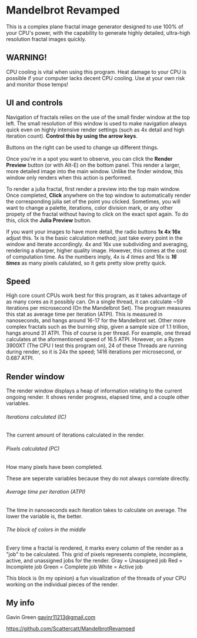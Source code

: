 # Mandelbrot Revamped
This is a complex plane fractal image generator designed to use 100% of your CPU's power, with the capability to generate highly detailed, ultra-high resolution fractal images quickly.

## WARNING!
CPU cooling is vital when using this program. Heat damage to your CPU is possible if your computer lacks decent CPU cooling. Use at your own risk and monitor those temps! 

## UI and controls
Navigation of fractals relies on the use of the small finder window at the top left. The small resolution of this window is used to make navigation always quick even on highly intensive render settings (such as 4x detail and high iteration count). **Control this by using the arrow keys**. 

Buttons on the right can be used to change up different things.

Once you're in a spot you want to observe, you can click the **Render Preview** button (or with Alt-E) on the bottom panel. This render a larger, more detailed image into the main window. Unlike the finder window, this window only renders when this action is performed.

To render a julia fractal, first render a preview into the top main window. Once completed, **Click** anywhere on the top window to automatically render the corresponding julia set of the point you clicked. Sometimes, you will want to change a palette, iterations, color division mark, or any other propety of the fractal without having to click on the exact spot again. To do this, click the **Julia Preview** button. 

If you want your images to have more detail, the radio buttons **1x 4x 16x** adjust this. 1x is the basic calculation method; just take every point in the window and iterate accordingly. 4x and 16x use subdividing and averaging, rendering a sharper, higher quality image. However, this comes at the cost of computation time. As the numbers imply, 4x is *4 times* and 16x is ***16 times*** as many pixels calulated, so it gets pretty slow pretty quick. 


## Speed 
High core count CPUs work best for this program, as it takes advantage of as many cores as it possibly can. On a single thread, it can calculate ~59 iterations per microsecond (On the Mandelbrot Set). The program measures this stat as average time per iteration (ATPI). This is measured in nanoseconds, and hangs around 16-17 for the Mandelbrot set. Other more complex fractals such as the burning ship, given a sample size of 1.1 trillion, hangs around 31 ATPI. This of course is per thread. For example, one thread calculates at the aformentioned speed of 16.5 ATPI. However, on a Ryzen 3900XT (The CPU I test this program on), 24 of these Threads are running during render, so it is 24x the speed; 1416 iterations per microsecond, or 0.687 ATPI. 

## Render window
The render window displays a heap of information relating to the current ongoing render. It shows render progress, elapsed time, and a couple other variables. 

###### Iterations calculated (IC) 
The current amount of iterations calculated in the render. 

###### Pixels calculated (PC)
How many pixels have been completed. 

These are seperate variables because they do not always correlate directly. 

###### Average time per iteration (ATPI) 
The time in nanoseconds each iteration takes to calculate on average. The lower the variable is, the better. 

###### The block of colors in the middle
Every time a fractal is rendered, it marks every column of the render as a "job" to be calculated. 
This grid of pixels represents complete, incomplete, active, and unassigned jobs for the render.
Gray = Unassigned job
Red = Incomplete job
Green = Complete job
White = Active job

This block is (In my opinion) a fun visualization of the threads of your CPU working on the individual pieces of the render.

## My info

Gavin Green
gavinr11213@gmail.com

https://github.com/Scattercatt/MandelbrotRevamped
